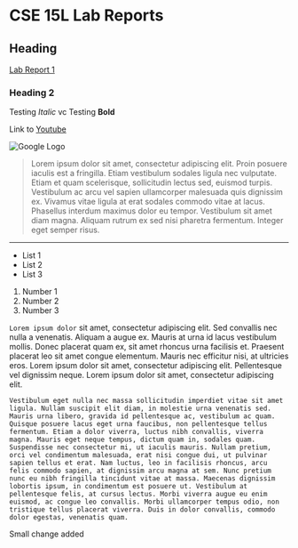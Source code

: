 # CSE 15L Lab Reports
## Heading
[Lab Report 1](https://ausjung.github.io/cse15l-lab-reports/lab-report-1-week-2.html)
### Heading 2
Testing *Italic* vc Testing **Bold**

Link to [Youtube](https://www.youtube.com/)

![Google Logo](https://upload.wikimedia.org/wikipedia/commons/thumb/7/77/Google_Images_2015_logo.svg/2880px-Google_Images_2015_logo.svg.png)
> Lorem ipsum dolor sit amet, consectetur adipiscing elit. Proin posuere iaculis est a fringilla. Etiam vestibulum sodales ligula nec vulputate. Etiam et quam scelerisque, sollicitudin lectus sed, euismod turpis. Vestibulum ac arcu vel sapien ullamcorper malesuada quis dignissim ex. Vivamus vitae ligula at erat sodales commodo vitae at lacus. Phasellus interdum maximus dolor eu tempor. Vestibulum sit amet diam magna. Aliquam rutrum ex sed nisi pharetra fermentum. Integer eget semper risus.
___
* List 1
* List 2
* List 3

1. Number 1
2. Number 2
3. Number 3



`Lorem ipsum dolor` sit amet, consectetur adipiscing elit. Sed convallis nec nulla a venenatis. Aliquam a augue ex. Mauris at urna id lacus vestibulum mollis. Donec placerat quam ex, sit amet rhoncus urna facilisis et. Praesent placerat leo sit amet congue elementum. Mauris nec efficitur nisi, at ultricies eros. Lorem ipsum dolor sit amet, consectetur adipiscing elit. Pellentesque vel dignissim neque. Lorem ipsum dolor sit amet, consectetur adipiscing elit.
```
Vestibulum eget nulla nec massa sollicitudin imperdiet vitae sit amet ligula. Nullam suscipit elit diam, in molestie urna venenatis sed. Mauris urna libero, gravida id pellentesque ac, vestibulum ac quam. Quisque posuere lacus eget urna faucibus, non pellentesque tellus fermentum. Etiam a dolor viverra, luctus nibh convallis, viverra magna. Mauris eget neque tempus, dictum quam in, sodales quam. Suspendisse nec consectetur mi, ut iaculis mauris. Nullam pretium, orci vel condimentum malesuada, erat nisi congue dui, ut pulvinar sapien tellus et erat. Nam luctus, leo in facilisis rhoncus, arcu felis commodo sapien, at dignissim arcu magna at sem. Nunc pretium nunc eu nibh fringilla tincidunt vitae at massa. Maecenas dignissim lobortis ipsum, in condimentum est posuere ut. Vestibulum at pellentesque felis, at cursus lectus. Morbi viverra augue eu enim euismod, ac congue leo convallis. Morbi ullamcorper tempus odio, non tristique tellus placerat viverra. Duis in dolor convallis, commodo dolor egestas, venenatis quam.
```
Small change added